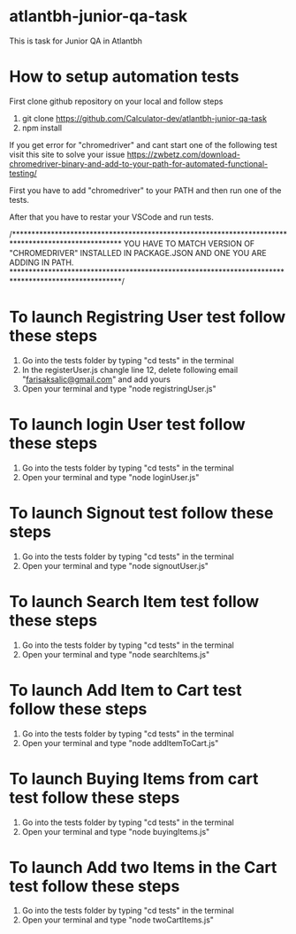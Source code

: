 # atlantbh-junior-qa-task
This is task for Junior QA in Atlantbh

# How to setup automation tests

First clone github repository on your local and follow steps

1. git clone https://github.com/Calculator-dev/atlantbh-junior-qa-task
2. npm install

If you get error for "chromedriver" and cant start one of the following test visit this site to solve your issue 
https://zwbetz.com/download-chromedriver-binary-and-add-to-your-path-for-automated-functional-testing/

First you have to add "chromedriver" to your PATH and then run one of the tests.

After that you have to restar your VSCode and run tests.


/****************************************************************************************************
YOU HAVE TO MATCH VERSION OF "CHROMEDRIVER" INSTALLED IN PACKAGE.JSON AND ONE YOU ARE ADDING IN PATH.
****************************************************************************************************/

# To launch Registring User test follow these steps

1. Go into the tests folder by typing "cd tests" in the terminal
2. In the registerUser.js changle line 12, delete following email "farisaksalic@gmail.com" and add yours
3. Open your terminal and type "node registringUser.js"

# To launch login User test follow these steps

1. Go into the tests folder by typing "cd tests" in the terminal
2. Open your terminal and type "node loginUser.js"

# To launch Signout test follow these steps

1. Go into the tests folder by typing "cd tests" in the terminal
2. Open your terminal and type "node signoutUser.js"

# To launch Search Item test follow these steps

1. Go into the tests folder by typing "cd tests" in the terminal
2. Open your terminal and type "node searchItems.js"

# To launch Add Item to Cart test follow these steps

1. Go into the tests folder by typing "cd tests" in the terminal
2. Open your terminal and type "node addItemToCart.js"

# To launch Buying Items from cart test follow these steps

1. Go into the tests folder by typing "cd tests" in the terminal
2. Open your terminal and type "node buyingItems.js" 

# To launch Add two Items in the Cart test follow these steps

1. Go into the tests folder by typing "cd tests" in the terminal
2. Open your terminal and type "node twoCartItems.js"